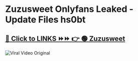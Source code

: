 
 # Zuzusweet Onlyfans Leaked - Update Files hs0bt

## <h2><a href="https://clipsfans.com/Zuzusweet&ref=git">🔗 Click to LINKS ⏩⏩ 👉 🟢 Zuzusweet </a></h2>

<a href="https://clipsfans.com/Zuzusweet&ref=git" rel="nofollow" data-target="animated-image.originalLink"><img src="https://i.ibb.co.com/xMMVF88/686577567.gif" alt="Viral Video Original" style="max-width: 100%; display: inline-block;" data-target="animated-image.originalImage"></a>

